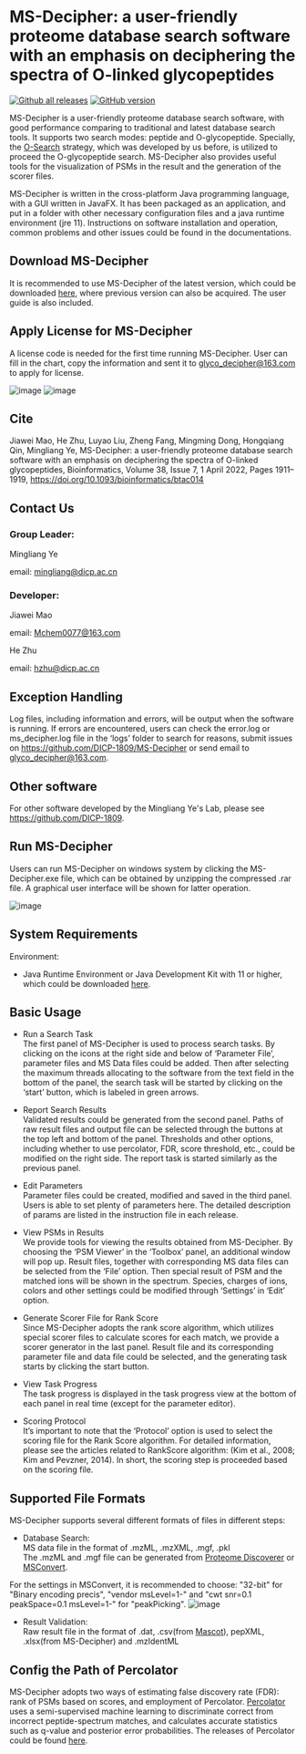 # MS-Decipher: a user-friendly proteome database search software with an emphasis on deciphering the spectra of O-linked glycopeptides 

[![Github all releases](https://img.shields.io/github/downloads/DICP-1809/MS-Decipher/total.svg)](https://github.com/DICP-1809/MS-Decipher/releases/)
[![GitHub version](https://img.shields.io/github/v/release/DICP-1809/MS-Decipher.svg)](https://github.com/DICP-1809/MS-Decipher/releases/tag/v1.0.0)

MS-Decipher is a user-friendly proteome database search software, with good performance comparing to traditional and latest database search tools. It supports two search modes: peptide and O-glycopeptide. Specially, the [O-Search](https://pubs.acs.org/doi/10.1021/acs.analchem.8b04184) strategy, which was developed by us before, is utilized to proceed the O-glycopeptide search. MS-Decipher also provides useful tools for the visualization of PSMs in the result and the generation of the scorer files.

MS-Decipher is written in the cross-platform Java programming language, with a GUI written in JavaFX. It has been packaged as an application, and put in a folder with other necessary configuration files and a java runtime environment (jre 11). Instructions on software installation and operation, common problems and other issues could be found in the documentations. 

## Download MS-Decipher
It is recommended to use MS-Decipher of the latest version, which could be downloaded [here](https://github.com/DICP-1809/MS-Decipher/releases), where previous version can also be acquired. The user guide is also included.

## Apply License for MS-Decipher
A license code is needed for the first time running MS-Decipher. User can fill in the chart, copy the information and sent it to glyco_decipher@163.com to apply for license.

![image](https://user-images.githubusercontent.com/84326485/160044627-a955b0c6-141c-43df-84d1-ef24ae8e1e12.png)         ![image](https://user-images.githubusercontent.com/84326485/160045091-12582d7c-8961-49d3-b145-517b555fb169.png)

## Cite
Jiawei Mao, He Zhu, Luyao Liu, Zheng Fang, Mingming Dong, Hongqiang Qin, Mingliang Ye, MS-Decipher: a user-friendly proteome database search software with an emphasis on deciphering the spectra of O-linked glycopeptides, Bioinformatics, Volume 38, Issue 7, 1 April 2022, Pages 1911–1919, https://doi.org/10.1093/bioinformatics/btac014

## Contact Us
### Group Leader: 
Mingliang Ye

email: mingliang@dicp.ac.cn
### Developer: 
Jiawei Mao

email: Mchem0077@163.com

He Zhu

email: hzhu@dicp.ac.cn

## Exception Handling
Log files, including information and errors, will be output when the software is running. If errors are encountered, users can check the error.log or ms_decipher.log file in the ‘logs’ folder to search for reasons, submit issues on https://github.com/DICP-1809/MS-Decipher or send email to glyco_decipher@163.com.

## Other software
For other software developed by the Mingliang Ye's Lab, please see https://github.com/DICP-1809.

## Run MS-Decipher
Users can run MS-Decipher on windows system by clicking the MS-Decipher.exe file, which can be obtained by unzipping the compressed .rar file. A graphical user interface will be shown for latter operation.

![image](https://user-images.githubusercontent.com/84326485/160044832-ff64307a-8977-4bb4-9b3d-6aa3506c9829.png)

## System Requirements

Environment:
  <br>
* Java Runtime Environment or Java Development Kit with 11 or higher, which could be downloaded [here](https://www.oracle.com/java/technologies/javase-jdk11-downloads.html).

## Basic Usage

* Run a Search Task
  <br>
The first panel of MS-Decipher is used to process search tasks. By clicking on the icons at the right side and below of ‘Parameter File’, parameter files and MS Data files could be added. Then after selecting the maximum threads allocating to the software from the text field in the bottom of the panel, the search task will be started by clicking on the ‘start’ button, which is labeled in green arrows.

* Report Search Results
  <br>
Validated results could be generated from the second panel. Paths of raw result files and output file can be selected through the buttons at the top left and bottom of the panel. Thresholds and other options, including whether to use percolator, FDR, score threshold, etc., could be modified on the right side. The report task is started similarly as the previous panel.

* Edit Parameters
  <br>
Parameter files could be created, modified and saved in the third panel. Users is able to set plenty of parameters here. The detailed description of params are listed in the instruction file in each release.

* View PSMs in Results
  <br>
We provide tools for viewing the results obtained from MS-Decipher. By choosing the ‘PSM Viewer’ in the ‘Toolbox’ panel, an additional window will pop up. Result files, together with corresponding MS data files can be selected from the ‘File’ option. Then special result of PSM and the matched ions will be shown in the spectrum. Species, charges of ions, colors and other settings could be modified through ‘Settings’ in ‘Edit’ option.

* Generate Scorer File for Rank Score
  <br>
Since MS-Decipher adopts the rank score algorithm, which utilizes special scorer files to calculate scores for each match, we provide a scorer generator in the last panel. Result file and its corresponding parameter file and data file could be selected, and the generating task starts by clicking the start button.

* View Task Progress
  <br>
The task progress is displayed in the task progress view at the bottom of each panel in real time (except for the parameter editor).

* Scoring Protocol
  <br>
  It’s important to note that the ‘Protocol’ option is used to select the scoring file for the Rank Score algorithm. For detailed information, please see the articles related to RankScore algorithm: (Kim et al., 2008; Kim and Pevzner, 2014). In short, the scoring step is proceeded based on the scoring file. 

## Supported File Formats
MS-Decipher supports several different formats of files in different steps:
<br>
* Database Search: 
  <br>
MS data file in the format of .mzML, .mzXML, .mgf, .pkl
  <br>
The .mzML and .mgf file can be generated from [Proteome Discoverer](https://www.thermofisher.com/order/catalog/product/OPTON-30945#/OPTON-30945) or [MSConvert](http://proteowizard.sourceforge.net/tools.shtml).

For the settings in MSConvert, it is recommended to choose:
"32-bit" for "Binary encoding precis", "vendor msLevel=1-" and "cwt snr=0.1 peakSpace=0.1 msLevel=1-" for "peakPicking".
![image](https://user-images.githubusercontent.com/84326485/165037322-13912d60-c24c-442f-9c66-68b42719d85d.png)

* Result Validation: 
  <br>
Raw result file in the format of .dat, .csv(from [Mascot](https://www.matrixscience.com/)), pepXML, .xlsx(from MS-Decipher) and .mzIdentML
  <br>

## Config the Path of Percolator
MS-Decipher adopts two ways of estimating false discovery rate (FDR): rank of PSMs based on scores, and employment of Percolator. [Percolator](https://github.com/percolator/percolator) uses a semi-supervised machine learning to discriminate correct from incorrect peptide-spectrum matches, and calculates accurate statistics such as q-value and posterior error probabilities. The releases of Percolator could be found [here](https://github.com/percolator/percolator/releases).
